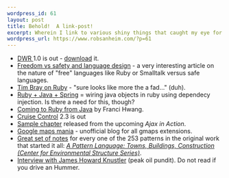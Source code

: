 ```yaml
--- 
wordpress_id: 61
layout: post
title: Behold!  A link-post!
excerpt: Wherein I link to various shiny things that caught my eye for the last four days, while I was not able to blog.
wordpress_url: https://www.robsanheim.com/?p=61
---
```

<ul>

<li><a href="https://getahead.ltd.uk/dwr/index">DWR </a>1.0 is out - <a href="https://getahead.ltd.uk/dwr/download">download</a> it.</li>

<li><a href="https://www.journalhome.com/codecraft/9003/">Freedom vs safety and language design</a> - a very interesting article on the nature of "free" languages like Ruby or Smalltalk versus safe languages.</li>

<li><a href="https://www.tbray.org/ongoing/When/200x/2005/08/27/Ruby">Tim Bray on Ruby</a> - "sure looks like more the a fad..." (duh).</li>

<li><a href="https://jroller.com/page/habuma?entry=ruby_meet_spring">Ruby + Java + Spring</a> = wiring java objects in ruby using dependecy injection.  Is there a need for this, though?
</li>

<li><a href="https://fhwang.net/blog/40.html">Coming to Ruby from Java</a> by Franci Hwang.</li>

<li><a href="https://cruisecontrol.sourceforge.net/">Cruise Control</a> 2.3 is out</li>

<li><a href="https://radio.javaranch.com/pascarello/2005/08/26/1125087487792.html">Sample chapter</a> released from the upcoming <i>Ajax in Action</i>.
</li>

<li><a href="https://www.googlemapsmania.blogspot.com/">Google maps mania</a> - unofficial blog for all gmaps extensions.</li>


<li><a href="https://downlode.org/etext/patterns/">Great set of notes</a> for every one of the 253 patterns in the original work that started it all: <em><a href="https://www.amazon.com/exec/obidos/redirect?tag=manalangcom-20%26link_code=xm2%26camp=2025%26creative=165953%26path=https://www.amazon.com/gp/redirect.html%253fASIN=0195019199%2526tag=manalangcom-20%2526lcode=xm2%2526cID=2025%2526ccmID=165953%2526location=/o/ASIN/0195019199%25253FSubscriptionId=0EMV44A9A5YT1RVDGZ82" title="View product details at Amazon">A Pattern Language: Towns, Buildings, Construction (Center for Environmental Structure Series)</a></em>.</li>

<li><a href="https://www.globalpublicmedia.com/interviews/471">Interview with James Howard Knustler</a> (peak oil pundit).  Do not read if you drive an Hummer.</li>
</ul>

